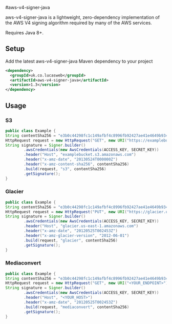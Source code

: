 #aws-v4-signer-java

aws-v4-signer-java is a lightweight, zero-dependency implementation of the AWS V4 signing algorithm required by many of the AWS services. 

Requires Java 8+.

## Setup

Add the latest aws-v4-signer-java Maven dependency to your project

```xml
<dependency>
  <groupId>uk.co.lucasweb</groupId>
  <artifactId>aws-v4-signer-java</artifactId>
  <version>1.3</version>
</dependency>
```

## Usage

### S3

```java
public class Example {
String contentSha256 = "e3b0c44298fc1c149afbf4c8996fb92427ae41e4649b934ca495991b7852b855";
HttpRequest request = new HttpRequest("GET", new URI("https://examplebucket.s3.amazonaws.com?max-keys=2&prefix=J"));
String signature = Signer.builder()
        .awsCredentials(new AwsCredentials(ACCESS_KEY, SECRET_KEY))
        .header("Host", "examplebucket.s3.amazonaws.com")
        .header("x-amz-date", "20130524T000000Z")
        .header("x-amz-content-sha256", contentSha256)
        .build(request, "s3", contentSha256)
        .getSignature();
}
```

### Glacier

```java
public class Example {
String contentSha256 = "e3b0c44298fc1c149afbf4c8996fb92427ae41e4649b934ca495991b7852b855";
HttpRequest request = new HttpRequest("PUT", new URI("https://glacier.us-east-1.amazonaws.com/-/vaults/examplevault"));
String signature = Signer.builder()
        .awsCredentials(new AwsCredentials(ACCESS_KEY, SECRET_KEY))
        .header("Host", "glacier.us-east-1.amazonaws.com")
        .header("x-amz-date", "20120525T002453Z")
        .header("x-amz-glacier-version", "2012-06-01")
        .build(request, "glacier", contentSha256)
        .getSignature();
}
```

### Mediaconvert

```java
public class Example {
String contentSha256 = "e3b0c44298fc1c149afbf4c8996fb92427ae41e4649b934ca495991b7852b855";
HttpRequest request = new HttpRequest("GET", new URI("<YOUR_ENDPOINT>"));
String signature = Signer.builder()
        .awsCredentials(new AwsCredentials(ACCESS_KEY, SECRET_KEY))
        .header("Host", "<YOUR_HOST>")
        .header("x-amz-date", "20120525T002453Z")
        .build(request, "mediaconvert", contentSha256)
        .getSignature();
}
```